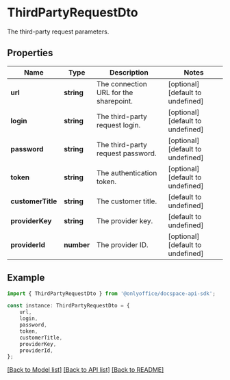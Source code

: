# ThirdPartyRequestDto

The third-party request parameters.

## Properties

Name | Type | Description | Notes
------------ | ------------- | ------------- | -------------
**url** | **string** | The connection URL for the sharepoint. | [optional] [default to undefined]
**login** | **string** | The third-party request login. | [optional] [default to undefined]
**password** | **string** | The third-party request password. | [optional] [default to undefined]
**token** | **string** | The authentication token. | [optional] [default to undefined]
**customerTitle** | **string** | The customer title. | [default to undefined]
**providerKey** | **string** | The provider key. | [default to undefined]
**providerId** | **number** | The provider ID. | [optional] [default to undefined]

## Example

```typescript
import { ThirdPartyRequestDto } from '@onlyoffice/docspace-api-sdk';

const instance: ThirdPartyRequestDto = {
    url,
    login,
    password,
    token,
    customerTitle,
    providerKey,
    providerId,
};
```

[[Back to Model list]](../README.md#documentation-for-models) [[Back to API list]](../README.md#documentation-for-api-endpoints) [[Back to README]](../README.md)
